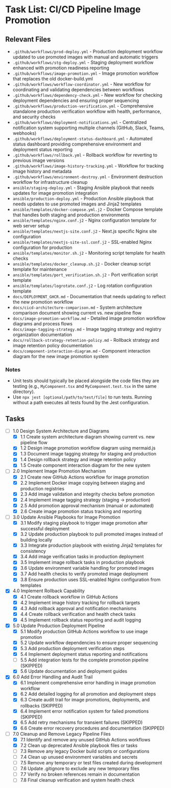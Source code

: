 # Task List: CI/CD Pipeline Image Promotion

## Relevant Files

- `.github/workflows/prod-deploy.yml` - Production deployment workflow updated to use promoted images with manual and automatic triggers
- `.github/workflows/stg-deploy.yml` - Staging deployment workflow enhanced with promotion readiness reporting
- `.github/workflows/image-promotion.yml` - Image promotion workflow that replaces the old docker-build.yml
- `.github/workflows/workflow-coordinator.yml` - New workflow for coordinating and validating dependencies between workflows
- `.github/workflows/dependency-check.yml` - New workflow for checking deployment dependencies and ensuring proper sequencing
- `.github/workflows/production-verification.yml` - Comprehensive standalone production verification workflow with health, performance, and security checks
- `.github/workflows/deployment-notifications.yml` - Centralized notification system supporting multiple channels (GitHub, Slack, Teams, webhooks)
- `.github/workflows/deployment-status-dashboard.yml` - Automated status dashboard providing comprehensive environment and deployment status reporting
- `.github/workflows/rollback.yml` - Rollback workflow for reverting to previous image versions
- `.github/workflows/image-history-tracking.yml` - Workflow for tracking image history and metadata
- `.github/workflows/environment-destroy.yml` - Environment destruction workflow for infrastructure cleanup
- `ansible/staging-deploy.yml` - Staging Ansible playbook that needs updates for image promotion integration
- `ansible/production-deploy.yml` - Production Ansible playbook that needs updates to use promoted images and Jinja2 templates
- `ansible/templates/docker-compose.yml.j2` - Docker Compose template that handles both staging and production environments
- `ansible/templates/nginx.conf.j2` - Nginx configuration template for web server setup
- `ansible/templates/nextjs-site.conf.j2` - Next.js specific Nginx site configuration
- `ansible/templates/nextjs-site-ssl.conf.j2` - SSL-enabled Nginx configuration for production
- `ansible/templates/monitor.sh.j2` - Monitoring script template for health checks
- `ansible/templates/docker_cleanup.sh.j2` - Docker cleanup script template for maintenance
- `ansible/templates/port_verification.sh.j2` - Port verification script template
- `ansible/templates/logrotate.conf.j2` - Log rotation configuration template
- `docs/DEPLOYMENT_GHCR.md` - Documentation that needs updating to reflect the new promotion workflow
- `docs/cicd-architecture-comparison.md` - System architecture comparison document showing current vs. new pipeline flow
- `docs/image-promotion-workflow.md` - Detailed image promotion workflow diagrams and process flows
- `docs/image-tagging-strategy.md` - Image tagging strategy and registry organization documentation
- `docs/rollback-strategy-retention-policy.md` - Rollback strategy and image retention policy documentation
- `docs/component-interaction-diagram.md` - Component interaction diagram for the new image promotion system

### Notes

- Unit tests should typically be placed alongside the code files they are testing (e.g., `MyComponent.tsx` and `MyComponent.test.tsx` in the same directory).
- Use `npx jest [optional/path/to/test/file]` to run tests. Running without a path executes all tests found by the Jest configuration.

## Tasks

- [ ] 1.0 Design System Architecture and Diagrams
  - [x] 1.1 Create system architecture diagram showing current vs. new pipeline flow
  - [x] 1.2 Design image promotion workflow diagram using mermaid.js
  - [x] 1.3 Document image tagging strategy for staging and production
  - [x] 1.4 Design rollback strategy and image retention policy
  - [x] 1.5 Create component interaction diagram for the new system

- [ ] 2.0 Implement Image Promotion Mechanism
  - [x] 2.1 Create new GitHub Actions workflow for image promotion
  - [x] 2.2 Implement Docker image copying between staging and production registries
  - [x] 2.3 Add image validation and integrity checks before promotion
  - [x] 2.4 Implement image tagging strategy (staging → production)
  - [x] 2.5 Add promotion approval mechanism (manual or automated)
  - [x] 2.6 Create image promotion status tracking and reporting

- [ ] 3.0 Update Ansible Playbooks for Image Promotion
  - [x] 3.1 Modify staging playbook to trigger image promotion after successful deployment
  - [x] 3.2 Update production playbook to pull promoted images instead of building locally
  - [x] 3.3 Integrate production playbook with existing Jinja2 templates for consistency
  - [x] 3.4 Add image verification tasks in production deployment
  - [x] 3.5 Implement image rollback tasks in production playbook
  - [x] 3.6 Update environment variable handling for promoted images
  - [x] 3.7 Add health checks to verify promoted image deployment
  - [x] 3.8 Ensure production uses SSL-enabled Nginx configuration from templates

- [x] 4.0 Implement Rollback Capability
  - [x] 4.1 Create rollback workflow in GitHub Actions
  - [x] 4.2 Implement image history tracking for rollback targets
  - [x] 4.3 Add rollback approval and notification mechanisms
  - [x] 4.4 Create rollback verification and health check tasks
  - [x] 4.5 Implement rollback status reporting and audit logging

- [x] 5.0 Update Production Deployment Pipeline
  - [x] 5.1 Modify production GitHub Actions workflow to use image promotion
  - [x] 5.2 Update workflow dependencies to ensure proper sequencing
  - [x] 5.3 Add production deployment verification steps
  - [x] 5.4 Implement deployment status reporting and notifications
  - [ ] 5.5 Add integration tests for the complete promotion pipeline (SKIPPED)
  - [x] 5.6 Update documentation and deployment guides

- [x] 6.0 Add Error Handling and Audit Trail
  - [x] 6.1 Implement comprehensive error handling in image promotion workflow
  - [x] 6.2 Add detailed logging for all promotion and deployment steps
  - [x] 6.3 Create audit trail for image promotions, deployments, and rollbacks (SKIPPED)
  - [x] 6.4 Implement error notification system for failed promotions (SKIPPED)
  - [x] 6.5 Add retry mechanisms for transient failures (SKIPPED)
  - [x] 6.6 Create error recovery procedures and documentation (SKIPPED)

- [ ] 7.0 Cleanup and Remove Legacy Pipeline Files
  - [x] 7.1 Identify and remove any unused GitHub Actions workflows
  - [x] 7.2 Clean up deprecated Ansible playbook files or tasks
  - [ ] 7.3 Remove any legacy Docker build scripts or configurations
  - [ ] 7.4 Clean up unused environment variables and secrets
  - [ ] 7.5 Remove any temporary or test files created during development
  - [ ] 7.6 Update .gitignore to exclude any new temporary files
  - [ ] 7.7 Verify no broken references remain in documentation
  - [ ] 7.8 Final cleanup verification and system health check

